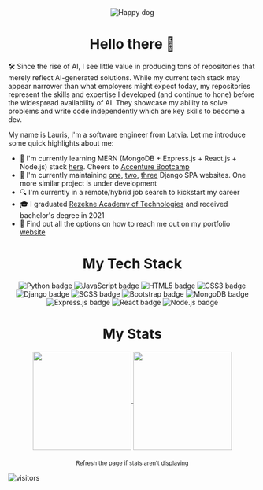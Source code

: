 <div align="center">
  <img src="https://media.giphy.com/media/26Fxy3Iz1ari8oytO/giphy.gif" alt="Happy dog">
</div>
<h1 align="center">
  Hello there 👋
</h1>

🛠️ Since the rise of AI, I see little value in producing tons of repositories that merely reflect AI-generated solutions. While my current tech stack may appear narrower than what employers might expect today, my repositories represent the skills and expertise I developed (and continue to hone) before the widespread availability of AI. They showcase my ability to solve problems and write code independently which are key skills to become a dev.

My name is Lauris, I'm a software engineer from Latvia. Let me introduce some quick highlights about me:

- 🚀 I'm currently learning MERN (MongoDB + Express.js + React.js + Node.js) stack [here](https://github.com/LaSTiqq/Coffee-united-people-2.0). Cheers to [Accenture Bootcamp](https://bootcamp.lv/) 
- 🔧 I'm currently maintaining [one](https://www.affix.lv/), [two](https://www.retrix.lv/), [three](https://www.elgor.lv/) Django SPA websites. One more similar project is under development
- 🔍 I'm currently in a remote/hybrid job search to kickstart my career
- 🎓 I graduated [Rezekne Academy of Technologies](https://www.rta.lv/) and received bachelor's degree in 2021
- 📢 Find out all the options on how to reach me out on my portfolio [website](https://laurisstirna.eu.pythonanywhere.com/)

<h1 align="center">
  My Tech Stack
</h1>

<div align="center">
    <img src="https://img.shields.io/badge/-Python-blue?logo=python&logoColor=white&style=for-the-badge" alt="Python badge">
    <img src="https://img.shields.io/badge/-JavaScript-yellow?logo=javascript&logoColor=white&style=for-the-badge" alt="JavaScript badge">
    <img src="https://img.shields.io/badge/-HTML5-red?logo=html5&logoColor=white&style=for-the-badge" alt="HTML5 badge">
    <img src="https://img.shields.io/badge/-CSS3-blueviolet?logo=css3&logoColor=white&style=for-the-badge" alt="CSS3 badge">
    <img src="https://img.shields.io/badge/-Django-green?logo=django&logoColor=white&style=for-the-badge" alt="Django badge">
    <img src="https://img.shields.io/badge/-SCSS-pink?logo=sass&logoColor=white&style=for-the-badge" alt="SCSS badge">
    <img src="https://img.shields.io/badge/-Bootstrap-purple?logo=bootstrap&logoColor=white&style=for-the-badge" alt="Bootstrap badge">
    <img src="https://img.shields.io/badge/-MongoDB-green?logo=mongodb&logoColor=white&style=for-the-badge" alt="MongoDB badge">
    <img src="https://img.shields.io/badge/-Express.js-grey?logo=express&logoColor=white&style=for-the-badge" alt="Express.js badge">
    <img src="https://img.shields.io/badge/-React.js-blue?logo=react&logoColor=white&style=for-the-badge" alt="React badge">
    <img src="https://img.shields.io/badge/-Node.js-green?logo=node.js&amp;logoColor=white&style=for-the-badge" alt="Node.js badge">
</div>

<h1 align="center">
  My Stats
</h1>

<p style="margin-bottom: 20px;" align="center">
  <a href="https://github.com/anuraghazra/github-readme-stats">
    <img height=200 align="center" src="https://github-readme-stats.vercel.app/api?username=LaSTiqq&theme=transparent" />
  </a>
  <a href="https://github.com/anuraghazra/convoychat">
    <img height=200 align="center" src="https://github-readme-stats.vercel.app/api/top-langs?username=LaSTiqq&layout=compact&langs_count=4&theme=transparent&card_width=300" />
  </a>

<div align="center">
<sub>Refresh the page if stats aren't displaying</sub>
</div>

![visitors](https://visitor-badge.laobi.icu/badge?page_id=lastiqq.lastiqq)
